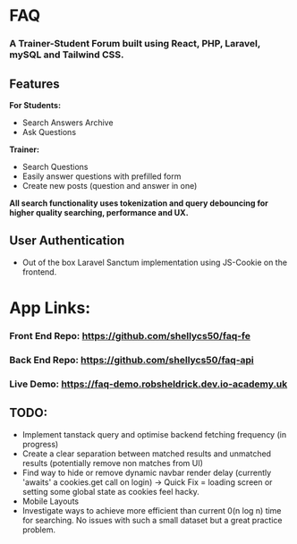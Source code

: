 # FAQ 

### A Trainer-Student Forum built using React, PHP, Laravel, mySQL and Tailwind CSS.

## Features
**For Students:**
- Search Answers Archive
- Ask Questions

**Trainer:** 
- Search Questions
- Easily answer questions with prefilled form
- Create new posts (question and answer in one)

**All search functionality uses tokenization and query debouncing for higher quality searching, performance and UX.**

## User Authentication
- Out of the box Laravel Sanctum implementation using JS-Cookie on the frontend.

# App Links: 
### Front End Repo: https://github.com/shellycs50/faq-fe
### Back End Repo: https://github.com/shellycs50/faq-api
### Live Demo: https://faq-demo.robsheldrick.dev.io-academy.uk

## TODO: 
- Implement tanstack query and optimise backend fetching frequency (in progress)
- Create a clear separation between matched results and unmatched results (potentially remove non matches from UI)
- Find way to hide or remove dynamic navbar render delay (currently 'awaits' a cookies.get call on login) -> Quick Fix = loading screen or setting some global state as cookies feel hacky. 
- Mobile Layouts
- Investigate ways to achieve more efficient than current 0(n log n) time for searching. No issues with such a small dataset but a great practice problem.  
